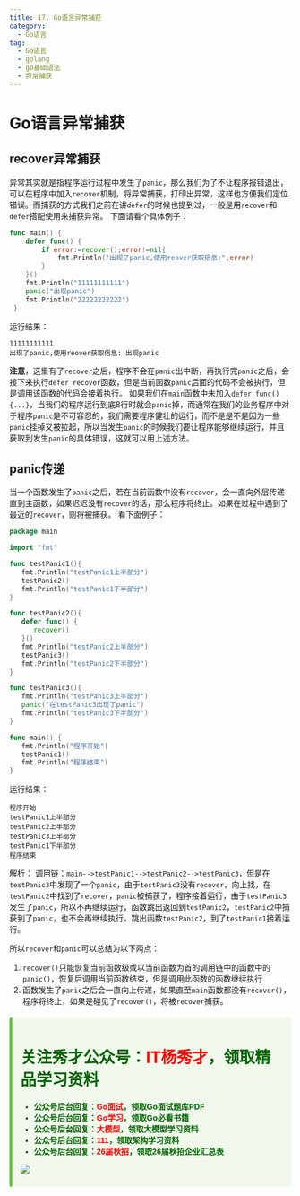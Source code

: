 ```yaml
---
title: 17. Go语言异常捕获
category:
  - Go语言
tag:
  - Go语言
  - golang
  - go基础语法
  - 异常捕获
---
```


# **Go语言异常捕获**

## **recover异常捕获**
异常其实就是指程序运行过程中发生了`panic`，那么我们为了不让程序报错退出，可以在程序中加入`recover`机制，将异常捕获，打印出异常，这样也方便我们定位错误。而捕获的方式我们之前在讲`defer`的时候也提到过，一般是用`recover`和`defer`搭配使用来捕获异常。
下面请看个具体例子：

```go
func main() {         
    defer func() {                 
        if error:=recover();error!=nil{   
            fmt.Println("出现了panic,使用reover获取信息:",error)   
        }         
    }()         
    fmt.Println("11111111111")        
    panic("出现panic")         
    fmt.Println("22222222222") 
 }
```
运行结果：
```
11111111111
出现了panic,使用reover获取信息: 出现panic
```
**注意**，这里有了`recover`之后，程序不会在`panic`出中断，再执行完`panic`之后，会接下来执行`defer recover`函数，但是当前函数`panic`后面的代码不会被执行，但是调用该函数的代码会接着执行。
如果我们在`main`函数中未加入`defer func(){...}`，当我们的程序运行到底8行时就会`panic`掉，而通常在我们的业务程序中对于程序`panic`是不可容忍的，我们需要程序健壮的运行，而不是是不是因为一些`panic`挂掉又被拉起，所以当发生`panic`的时候我们要让程序能够继续运行，并且获取到发生`panic`的具体错误，这就可以用上述方法。

## **panic传递**
当一个函数发生了`panic`之后，若在当前函数中没有`recover`，会一直向外层传递直到主函数，如果迟迟没有`recover`的话，那么程序将终止。如果在过程中遇到了最近的`recover`，则将被捕获。
看下面例子：

```go
package main

import "fmt"

func testPanic1(){
   fmt.Println("testPanic1上半部分")
   testPanic2()
   fmt.Println("testPanic1下半部分")
}

func testPanic2(){
   defer func() {
      recover()
   }()
   fmt.Println("testPanic2上半部分")
   testPanic3()
   fmt.Println("testPanic2下半部分")
}

func testPanic3(){
   fmt.Println("testPanic3上半部分")
   panic("在testPanic3出现了panic")
   fmt.Println("testPanic3下半部分")
}

func main() {
   fmt.Println("程序开始")
   testPanic1()
   fmt.Println("程序结束")
}
```
运行结果：
```
程序开始
testPanic1上半部分
testPanic2上半部分
testPanic3上半部分
testPanic1下半部分
程序结束    
``` 
解析：
调用链：`main-->testPanic1-->testPanic2-->testPanic3`，但是在`testPanic3`中发现了一个`panic`，由于`testPanic3`没有`recover`，向上找，在`testPanic2`中找到了`recover`，`panic`被捕获了，程序接着运行，由于`testPanic3`发生了`panic`，所以不再继续运行，函数跳出返回到`testPanic2`，`testPanic2`中捕获到了`panic`，也不会再继续执行，跳出函数`testPanic2`，到了`testPanic1`接着运行。

所以`recover`和`panic`可以总结为以下两点：
1. `recover()`只能恢复当前函数级或以当前函数为首的调用链中的函数中的`panic()`，恢复后调用当前函数结束，但是调用此函数的函数继续执行
2. 函数发生了`panic`之后会一直向上传递，如果直至`main`函数都没有`recover()`，程序将终止，如果是碰见了`recover()`，将被`recover`捕获。

<div style="background-color: #f0f9eb; padding: 10px 15px; border-radius: 4px; border-left: 5px solid #67c23a; margin: 20px 0; color:rgb(64, 147, 255);">

<h1><span style="color: #006400;"><strong>关注秀才公众号：</strong></span><span style="color: red;"><strong>IT杨秀才</strong></span><span style="color: #006400;"><strong>，领取精品学习资料</strong></span></h1>

<div style="color: #333; font-family: 'Microsoft YaHei', Arial, sans-serif; font-size: 14px;">
<ul>
<li><strong><span style="color: #006400;">公众号后台回复：</span><span style="color: red;">Go面试</span><span style="color: #006400;">，领取Go面试题库PDF</span></strong></li>
<li><strong><span style="color: #006400;">公众号后台回复：</span><span style="color: red;">Go学习</span><span style="color: #006400;">，领取Go必看书籍</span></strong></li>
<li><strong><span style="color: #006400;">公众号后台回复：</span><span style="color: red;">大模型</span><span style="color: #006400;">，领取大模型学习资料</span></strong></li>
<li><strong><span style="color: #006400;">公众号后台回复：</span><span style="color: red;">111</span><span style="color: #006400;">，领取架构学习资料</span></strong></li>
<li><strong><span style="color: #006400;">公众号后台回复：</span><span style="color: red;">26届秋招</span><span style="color: #006400;">，领取26届秋招企业汇总表</span></strong></li>
</ul>
</div>

![](/assets/icon/avatar.png)

</div> 